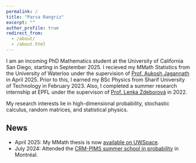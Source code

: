 ```yaml
---
permalink: /
title: "Parsa Rangriz"
excerpt: ""
author_profile: true
redirect_from: 
  - /about/
  - /about.html
---
```


I am an incoming PhD Mathematics student at the University of California San Diego, starting in September 2025. I recieved my MMath Statistics from the University of Waterloo under the supervision of [Prof. Aukosh Jagannath](https://aukosh.github.io/) in April 2025. Prior to this, I earned my BSc Physics from Sharif University of Technology in February 2023. Also, I completed a summer research internship at EPFL under the supervison of [Prof. Lenka Zdeborová](https://people.epfl.ch/lenka.zdeborova/?lang=en) in 2022.  

My research interests lie in high-dimensional probability, stochastic calculus, random matrices, and statistical physics. 

## News
- April 2025: My MMath thesis is now [available on UWSpace](https://hdl.handle.net/10012/21642).
- July 2024: Attended the [CRM-PIMS summer school in probability](https://personal.math.ubc.ca/~angel/ssprob24/) in Montréal.
